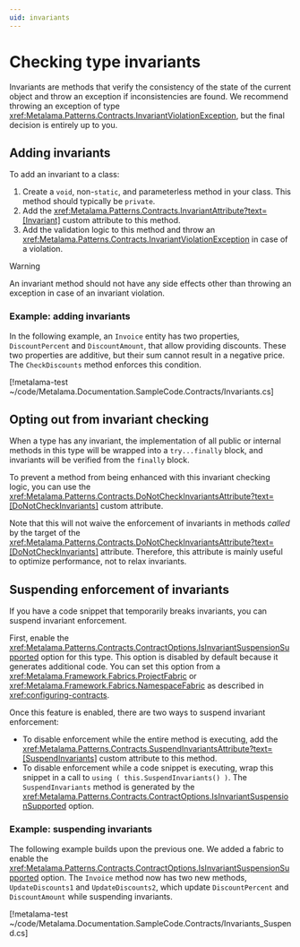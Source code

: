 ```yaml
---
uid: invariants
---
```


# Checking type invariants

Invariants are methods that verify the consistency of the state of the current object and throw an exception if inconsistencies are found. We recommend throwing an exception of type <xref:Metalama.Patterns.Contracts.InvariantViolationException>, but the final decision is entirely up to you.

## Adding invariants

To add an invariant to a class:

1. Create a `void`, non-`static`, and parameterless method in your class. This method should typically be `private`.
2. Add the <xref:Metalama.Patterns.Contracts.InvariantAttribute?text=[Invariant]> custom attribute to this method.
3. Add the validation logic to this method and throw an <xref:Metalama.Patterns.Contracts.InvariantViolationException> in case of a violation.

> [!WARNING]
> An invariant method should not have any side effects other than throwing an exception in case of an invariant violation.

### Example: adding invariants

In the following example, an `Invoice` entity has two properties, `DiscountPercent` and `DiscountAmount`, that allow providing discounts. These two properties are additive, but their sum cannot result in a negative price. The `CheckDiscounts` method enforces this condition.

[!metalama-test ~/code/Metalama.Documentation.SampleCode.Contracts/Invariants.cs]

## Opting out from invariant checking

When a type has any invariant, the implementation of all public or internal methods in this type will be wrapped into a `try...finally` block, and invariants will be verified from the `finally` block.

To prevent a method from being enhanced with this invariant checking logic, you can use the <xref:Metalama.Patterns.Contracts.DoNotCheckInvariantsAttribute?text=[DoNotCheckInvariants]> custom attribute.

Note that this will not waive the enforcement of invariants in methods _called_ by the target of the <xref:Metalama.Patterns.Contracts.DoNotCheckInvariantsAttribute?text=[DoNotCheckInvariants]> attribute. Therefore, this attribute is mainly useful to optimize performance, not to relax invariants.

## Suspending enforcement of invariants

If you have a code snippet that temporarily breaks invariants, you can suspend invariant enforcement.

First, enable the <xref:Metalama.Patterns.Contracts.ContractOptions.IsInvariantSuspensionSupported> option for this type. This option is disabled by default because it generates additional code. You can set this option from a <xref:Metalama.Framework.Fabrics.ProjectFabric> or <xref:Metalama.Framework.Fabrics.NamespaceFabric> as described in <xref:configuring-contracts>.

Once this feature is enabled, there are two ways to suspend invariant enforcement:

* To disable enforcement while the entire method is executing, add the <xref:Metalama.Patterns.Contracts.SuspendInvariantsAttribute?text=[SuspendInvariants]> custom attribute to this method.
* To disable enforcement while a code snippet is executing, wrap this snippet in a call to `using ( this.SuspendInvariants() )`. The `SuspendInvariants` method is generated by the <xref:Metalama.Patterns.Contracts.ContractOptions.IsInvariantSuspensionSupported> option.

### Example: suspending invariants

The following example builds upon the previous one. We added a fabric to enable the  <xref:Metalama.Patterns.Contracts.ContractOptions.IsInvariantSuspensionSupported> option. The `Invoice` method now has two new methods, `UpdateDiscounts1` and `UpdateDiscounts2`, which update `DiscountPercent` and `DiscountAmount` while suspending invariants.

[!metalama-test ~/code/Metalama.Documentation.SampleCode.Contracts/Invariants_Suspend.cs]


